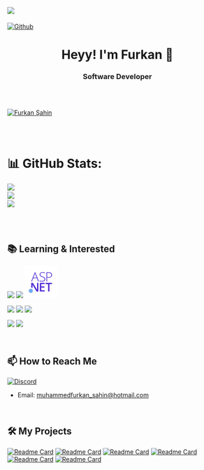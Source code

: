 ![](https://komarev.com/ghpvc/?username=FurkanSahin2)  
<br>
[![Github](https://img.shields.io/github/followers/FurkanSahin2?label=Follow&style=social)](https://github.com/FurkanSahin2)


<h1 align="center"> Heyy! I'm Furkan 👋</h1> 

<h3 align="center">Software Developer</h3> <br> <br>

<p align="left"> <a href="https://github.com/ryo-ma/github-profile-trophy"><img src="https://github-profile-trophy.vercel.app/?username=FurkanSahin2" alt="Furkan Şahin" /></a> </p>

<br> <br>

# 📊 GitHub Stats:
![](https://github-readme-stats.vercel.app/api?username=furkansahin2&theme=radical&hide_border=false&include_all_commits=false&count_private=false)<br/>
![](https://github-readme-streak-stats.herokuapp.com/?user=furkansahin2&theme=radical&hide_border=false)<br/>
![](https://github-readme-stats.vercel.app/api/top-langs/?username=furkansahin2&theme=radical&hide_border=false&include_all_commits=false&count_private=false&layout=compact)


<br> <br>
  
## 📚 Learning & Interested
  
<code><img height="75" src="https://user-images.githubusercontent.com/68972718/217532801-0c75594a-96d3-441d-b780-eb5cde2823bb.png"></code>
<code><img height="75" src="https://upload.wikimedia.org/wikipedia/commons/e/ee/.NET_Core_Logo.svg"></code>
<code><img height="75" src="https://github.com/campusMVP/dotnetLogoPack/raw/main/.samples/asp-dotnet.png"></code>

<code><img height="75" src="https://user-images.githubusercontent.com/68972718/217533271-b646b141-ee6c-43f3-9f93-1011c670e79d.png"></code>
<code><img height="75" src="https://user-images.githubusercontent.com/68972718/217535252-6f2a4c17-1a58-4825-bb6c-797c907e5850.png"></code>
<code><img height="75" src="https://www.vectorlogo.zone/logos/java/java-ar21.svg"></code>

<code><img height="75" src="https://www.vectorlogo.zone/logos/w3_html5/w3_html5-ar21.svg"></code>
<code><img height="75" src="https://www.vectorlogo.zone/logos/w3_css/w3_css-official.svg"></code>


<br>
<!--
## 📚 My Social Accounts

[![Github Badge](https://img.shields.io/badge/-Github-000?style=quare&labelColor=000&logo=Github&logoColor=white&link=link)](https://github.com/FurkanSahin2/)
[![Instagram Badge](https://img.shields.io/badge/-Instagram-C13584?style=flat-quare&labelColor=C13584&logo=instagram&logoColor=white&link=link)](https://www.instagram.com/aliince_002/) 
[![Facebook Badge](https://img.shields.io/badge/-Facebook-757575?style=flat-quare&labelColor=75755&logo=Facebook&logoColor=white&link=link)](https://www.facebook.com/sahinfurkan02/)
[![Twitter Badge](https://img.shields.io/twitter/url?label=Furkan%20%C5%9Eahin&url=https%3A%2F%2Ftwitter.com%2Faliince_02)](https://twitter.com/aliince_02)
 
<br>
-->  


## 📫 How to Reach Me

[![Discord](https://badgen.net/badge/icon/discord?icon=discord&label)](https://discord.gg/w7T7DSwsCx)
- Email: muhammedfurkan_sahin@hotmail.com
<br>

## 🛠️ My Projects
  
[![Readme Card](https://github-readme-stats.vercel.app/api/pin/?username=FurkanSahin2&repo=Kamp_Intro&theme=dark)](https://github.com/FurkanSahin2/Kamp_Intro)
[![Readme Card](https://github-readme-stats.vercel.app/api/pin/?username=FurkanSahin2&repo=FinalProject&theme=dark)](https://github.com/FurkanSahin2/FinalProject)
[![Readme Card](https://github-readme-stats.vercel.app/api/pin/?username=FurkanSahin2&repo=CarRentalProject&theme=dark)](https://github.com/FurkanSahin2/CarRentalProject)
[![Readme Card](https://github-readme-stats.vercel.app/api/pin/?username=FurkanSahin2&repo=Web_Development_Training&theme=dark)](https://github.com/FurkanSahin2/Web_Gelistirme_Egitimi)
[![Readme Card](https://github-readme-stats.vercel.app/api/pin/?username=FurkanSahin2&repo=Java_Bootcamp&theme=dark)](https://github.com/FurkanSahin2/Java_Bootcamp)
[![Readme Card](https://github-readme-stats.vercel.app/api/pin/?username=FurkanSahin2&repo=C_Lessons&theme=dark)](https://github.com/FurkanSahin2/C_Lessons)
